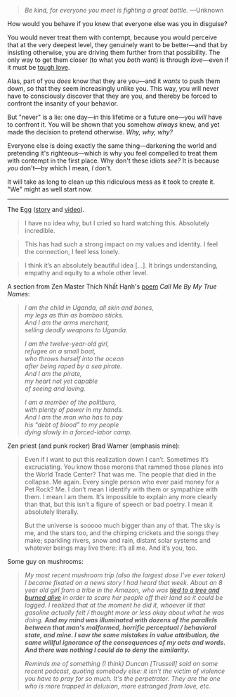 
> _Be kind, for everyone you meet is fighting a great battle._ —Unknown

How would you behave if you knew that everyone else was you in disguise?

You would never treat them with contempt, because you would perceive that at the very deepest level, they genuinely want to be better—and that by insisting otherwise, you are driving them further from that possibility. The only way to get them closer (to what you _both_ want) is through _love_—even if it must be [tough love](https://www.snopes.com/fact-check/dalai-gun/).

Alas, part of you _does_ know that they are you—and it _wants_ to push them down, so that they seem increasingly unlike you. This way, you will never have to consciously discover that they are you, and thereby be forced to confront the insanity of your behavior.

But "never" is a lie: one day—in this lifetime or a future one—you _will_ have to confront it. You will be shown that you somehow _always_ knew, and yet made the decision to pretend otherwise. _Why, why, why?_

Everyone else is doing exactly the same thing—darkening the world and pretending it's righteous—which is why you feel compelled to treat them with contempt in the first place. Why don't these idiots _see?_ It is because _you_ don't—by which I mean, _I_ don't.

It will take as long to clean up this ridiculous mess as it took to create it. "We" might as well start now.

---

The Egg ([story](http://www.galactanet.com/oneoff/theegg_mod.html) and [video](https://www.youtube.com/watch?v=h6fcK_fRYaI)).

> I have no idea why, but I cried so hard watching this. Absolutely incredible.

> This has had such a strong impact on my values and identity. I feel the connection, I feel less lonely.

> I think it’s an absolutely beautiful idea [...]. It brings understanding, empathy and equity to a whole other level.


A section from Zen Master Thích Nhất Hạnh's [poem](https://plumvillage.org/articles/please-call-me-by-my-true-names-song-poem/) _Call Me By My True Names_:

> _I am the child in Uganda, all skin and bones,  
> my legs as thin as bamboo sticks.  
> And I am the arms merchant,  
> selling deadly weapons to Uganda._
>
> _I am the twelve-year-old girl,  
> refugee on a small boat,  
> who throws herself into the ocean  
> after being raped by a sea pirate.  
> And I am the pirate,  
> my heart not yet capable  
> of seeing and loving._
>
> _I am a member of the politburo,  
> with plenty of power in my hands.  
> And I am the man who has to pay  
> his “debt of blood” to my people  
> dying slowly in a forced-labor camp._

Zen priest (and punk rocker) Brad Warner (emphasis mine):

> Even if I want to put this realization down I can’t. Sometimes it’s excruciating. You know those morons that rammed those planes into the World Trade Center? That was me. The people that died in the collapse. Me again. Every single person who ever paid money for a Pet Rock? Me. I don’t mean I identify with them or sympathize with them. I mean I am them. It’s impossible to explain any more clearly than that, but this isn’t a figure of speech or bad poetry. I mean it absolutely literally.
>
> But the universe is sooooo much bigger than any of that. The sky is me, and the stars too, and the chirping crickets and the songs they make; sparkling rivers, snow and rain, distant solar systems and whatever beings may live there: it’s all me. And it’s you, too.

Some guy on mushrooms:

> *My most recent mushroom trip (also the largest dose I've ever taken) I became fixated on a news story I had heard that week. About an 8 year old girl from a tribe in the Amazon, who was [tied to a tree and burned alive](https://www.survivalinternational.org/news/8033) in order to scare her people off their land so it could be logged. I realized that at the moment he did it, whoever lit that gasoline actually felt / thought more or less okay about what he was doing. **And my mind was illuminated with dozens of the parallels between that man's malformed, horrific perceptual / behavioral state, and mine. I saw the same mistakes in value attribution, the same willful ignorance of the consequences of my acts and words. And there was nothing I could do to deny the similarity.***
>
> *Reminds me of something (I think) Duncan [Trussell] said on some recent podcast, quoting somebody else: it isn't the victim of violence you have to pray for so much. It's the perpetrator. They are the one who is more trapped in delusion, more estranged from love, etc.*